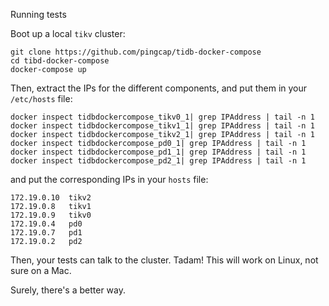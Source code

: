 Running tests

Boot up a local `tikv` cluster:

    git clone https://github.com/pingcap/tidb-docker-compose
    cd tibd-docker-compose
    docker-compose up

Then, extract the IPs for the different components, and put them in your `/etc/hosts` file:

    docker inspect tidbdockercompose_tikv0_1| grep IPAddress | tail -n 1
    docker inspect tidbdockercompose_tikv1_1| grep IPAddress | tail -n 1
    docker inspect tidbdockercompose_tikv2_1| grep IPAddress | tail -n 1
    docker inspect tidbdockercompose_pd0_1| grep IPAddress | tail -n 1
    docker inspect tidbdockercompose_pd1_1| grep IPAddress | tail -n 1
    docker inspect tidbdockercompose_pd2_1| grep IPAddress | tail -n 1

and put the corresponding IPs in your `hosts` file:

    172.19.0.10  tikv2
    172.19.0.8   tikv1
    172.19.0.9   tikv0
    172.19.0.4   pd0
    172.19.0.7   pd1
    172.19.0.2   pd2

Then, your tests can talk to the cluster. Tadam! This will work on Linux, not sure on a Mac.

Surely, there's a better way. 
